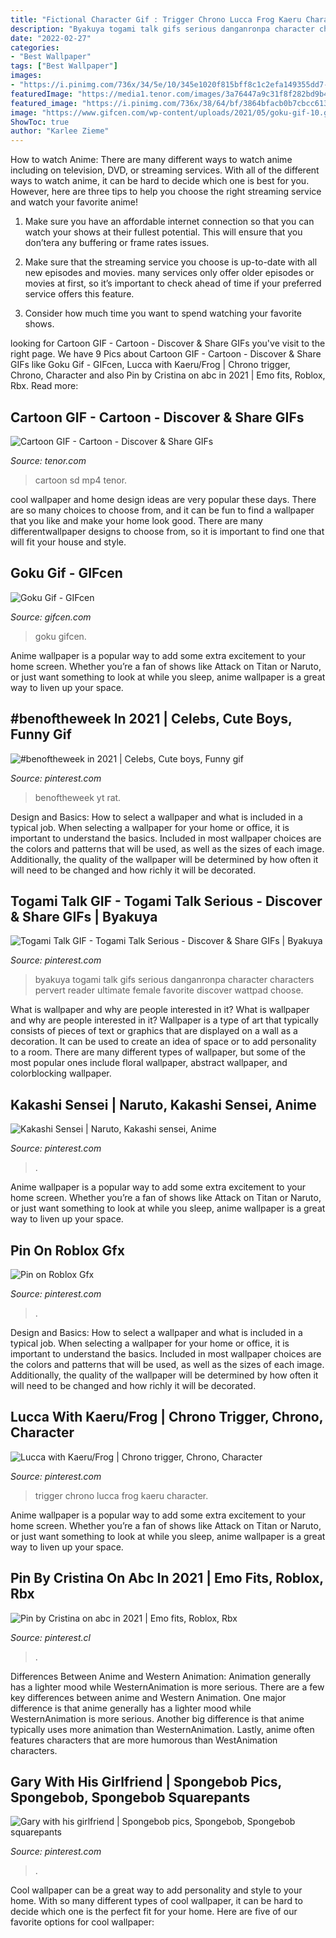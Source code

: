 ```yaml
---
title: "Fictional Character Gif : Trigger Chrono Lucca Frog Kaeru Character"
description: "Byakuya togami talk gifs serious danganronpa character characters pervert reader ultimate female favorite discover wattpad choose"
date: "2022-02-27"
categories:
- "Best Wallpaper"
tags: ["Best Wallpaper"]
images:
- "https://i.pinimg.com/736x/34/5e/10/345e1020f815bff8c1c2efa149355dd7--chrono-trigger-compilations.jpg"
featuredImage: "https://media1.tenor.com/images/3a76447a9c31f8f282bd9b4f91789a79/tenor.gif?itemid=5891699"
featured_image: "https://i.pinimg.com/736x/38/64/bf/3864bfacb0b7cbcc6139e8c6e8b1467d.jpg"
image: "https://www.gifcen.com/wp-content/uploads/2021/05/goku-gif-10.gif"
ShowToc: true
author: "Karlee Zieme"
---
```



How to watch Anime: There are many different ways to watch anime including on television, DVD, or streaming services.
With all of the different ways to watch anime, it can be hard to decide which one is best for you. However, here are three tips to help you choose the right streaming service and watch your favorite anime!
1. Make sure you have an affordable internet connection so that you can watch your shows at their fullest potential. This will ensure that you don’tera any buffering or frame rates issues.

2. Make sure that the streaming service you choose is up-to-date with all new episodes and movies. many services only offer older episodes or movies at first, so it’s important to check ahead of time if your preferred service offers this feature.

3. Consider how much time you want to spend watching your favorite shows.

	

		
looking for Cartoon GIF - Cartoon - Discover &amp; Share GIFs you've visit to the right page. We have 9 Pics about Cartoon GIF - Cartoon - Discover &amp; Share GIFs like Goku Gif - GIFcen, Lucca with Kaeru/Frog | Chrono trigger, Chrono, Character and also Pin by Cristina on abc in 2021 | Emo fits, Roblox, Rbx. Read more:
		
    
## Cartoon GIF - Cartoon - Discover &amp; Share GIFs

<img loading=lazy src="https://media1.tenor.com/images/3a76447a9c31f8f282bd9b4f91789a79/tenor.gif?itemid=5891699" onerror="this.onerror=null;this.src='https://tse1.mm.bing.net/th?id=OIP.OnZEepwx-PKCvZtPkXiaeQHaI4&amp;pid=15.1';" alt="Cartoon GIF - Cartoon - Discover &amp; Share GIFs">

_Source: tenor.com_

>cartoon sd mp4 tenor. 

	

cool wallpaper and home design ideas are very popular these days. There are so many choices to choose from, and it can be fun to find a wallpaper that you like and make your home look good. There are many differentwallpaper designs to choose from, so it is important to find one that will fit your house and style.

    
## Goku Gif - GIFcen

<img loading=lazy src="https://www.gifcen.com/wp-content/uploads/2021/05/goku-gif-10.gif" onerror="this.onerror=null;this.src='https://tse3.mm.bing.net/th?id=OIP.Jqs4h_1DhJH68VQxwom5IwHaEM&amp;pid=15.1';" alt="Goku Gif - GIFcen">

_Source: gifcen.com_

>goku gifcen. 

	

Anime wallpaper is a popular way to add some extra excitement to your home screen. Whether you’re a fan of shows like Attack on Titan or Naruto, or just want something to look at while you sleep, anime wallpaper is a great way to liven up your space.

    
## #benoftheweek In 2021 | Celebs, Cute Boys, Funny Gif

<img loading=lazy src="https://i.pinimg.com/736x/b2/06/ce/b206ce121cf60e445a496e7b579ec04f.jpg" onerror="this.onerror=null;this.src='https://tse1.mm.bing.net/th?id=OIP.zHul2aqwWmExAZ4wbRt52wHaLC&amp;pid=15.1';" alt="#benoftheweek in 2021 | Celebs, Cute boys, Funny gif">

_Source: pinterest.com_

>benoftheweek yt rat. 

	

Design and Basics: How to select a wallpaper and what is included in a typical job.
When selecting a wallpaper for your home or office, it is important to understand the basics. Included in most wallpaper choices are the colors and patterns that will be used, as well as the sizes of each image. Additionally, the quality of the wallpaper will be determined by how often it will need to be changed and how richly it will be decorated.

    
## Togami Talk GIF - Togami Talk Serious - Discover &amp; Share GIFs | Byakuya

<img loading=lazy src="https://i.pinimg.com/736x/38/64/bf/3864bfacb0b7cbcc6139e8c6e8b1467d.jpg" onerror="this.onerror=null;this.src='https://tse2.mm.bing.net/th?id=OIP.QQqITTJHqKWGJTGp9mKdvAHaFQ&amp;pid=15.1';" alt="Togami Talk GIF - Togami Talk Serious - Discover &amp; Share GIFs | Byakuya">

_Source: pinterest.com_

>byakuya togami talk gifs serious danganronpa character characters pervert reader ultimate female favorite discover wattpad choose. 

	

What is wallpaper and why are people interested in it?
What is wallpaper and why are people interested in it?
Wallpaper is a type of art that typically consists of pieces of text or graphics that are displayed on a wall as a decoration. It can be used to create an idea of space or to add personality to a room. There are many different types of wallpaper, but some of the most popular ones include floral wallpaper, abstract wallpaper, and colorblocking wallpaper.

    
## Kakashi Sensei | Naruto, Kakashi Sensei, Anime

<img loading=lazy src="https://i.pinimg.com/736x/90/45/f2/9045f228435962e83c29a130061dab59--kakashi-sensei-naruto.jpg" onerror="this.onerror=null;this.src='https://tse4.mm.bing.net/th?id=OIP.1R3EVQD41KVreHbUpmH1fAHaLH&amp;pid=15.1';" alt="Kakashi Sensei | Naruto, Kakashi sensei, Anime">

_Source: pinterest.com_

>. 

	

Anime wallpaper is a popular way to add some extra excitement to your home screen. Whether you’re a fan of shows like Attack on Titan or Naruto, or just want something to look at while you sleep, anime wallpaper is a great way to liven up your space.

    
## Pin On Roblox Gfx

<img loading=lazy src="https://i.pinimg.com/736x/a3/dd/de/a3ddde977e275407a74d41445508a439.jpg" onerror="this.onerror=null;this.src='https://tse3.mm.bing.net/th?id=OIP.8vLRj_PKkw6knL7xgdZr7wHaEK&amp;pid=15.1';" alt="Pin on Roblox Gfx">

_Source: pinterest.com_

>. 

	

Design and Basics: How to select a wallpaper and what is included in a typical job.
When selecting a wallpaper for your home or office, it is important to understand the basics. Included in most wallpaper choices are the colors and patterns that will be used, as well as the sizes of each image. Additionally, the quality of the wallpaper will be determined by how often it will need to be changed and how richly it will be decorated.

    
## Lucca With Kaeru/Frog | Chrono Trigger, Chrono, Character

<img loading=lazy src="https://i.pinimg.com/736x/34/5e/10/345e1020f815bff8c1c2efa149355dd7--chrono-trigger-compilations.jpg" onerror="this.onerror=null;this.src='https://tse3.mm.bing.net/th?id=OIP.XfmAKja9ikqVxkdvcb6WdwDYEs&amp;pid=15.1';" alt="Lucca with Kaeru/Frog | Chrono trigger, Chrono, Character">

_Source: pinterest.com_

>trigger chrono lucca frog kaeru character. 

	

Anime wallpaper is a popular way to add some extra excitement to your home screen. Whether you’re a fan of shows like Attack on Titan or Naruto, or just want something to look at while you sleep, anime wallpaper is a great way to liven up your space.

    
## Pin By Cristina On Abc In 2021 | Emo Fits, Roblox, Rbx

<img loading=lazy src="https://i.pinimg.com/736x/c0/ca/45/c0ca45568f8ef2ae2eb4fb9a833748f9.jpg" onerror="this.onerror=null;this.src='https://tse2.mm.bing.net/th?id=OIP.8Wz24AwxCZlM5zxf4ztFYgHaHX&amp;pid=15.1';" alt="Pin by Cristina on abc in 2021 | Emo fits, Roblox, Rbx">

_Source: pinterest.cl_

>. 

	

Differences Between Anime and Western Animation: Animation generally has a lighter mood while WesternAnimation is more serious.
There are a few key differences between anime and Western Animation. One major difference is that anime generally has a lighter mood while WesternAnimation is more serious. Another big difference is that anime typically uses more animation than WesternAnimation. Lastly, anime often features characters that are more humorous than WestAnimation characters.

    
## Gary With His Girlfriend | Spongebob Pics, Spongebob, Spongebob Squarepants

<img loading=lazy src="https://i.pinimg.com/736x/05/f1/c6/05f1c62b78b47a487a241c7fb75002c2.jpg" onerror="this.onerror=null;this.src='https://tse3.mm.bing.net/th?id=OIP.bJTGBLI1656sFYei6Rk-pQHaFV&amp;pid=15.1';" alt="Gary with his girlfriend | Spongebob pics, Spongebob, Spongebob squarepants">

_Source: pinterest.com_

>. 

	

Cool wallpaper can be a great way to add personality and style to your home. With so many different types of cool wallpaper, it can be hard to decide which one is the perfect fit for your home. Here are five of our favorite options for cool wallpaper: 

